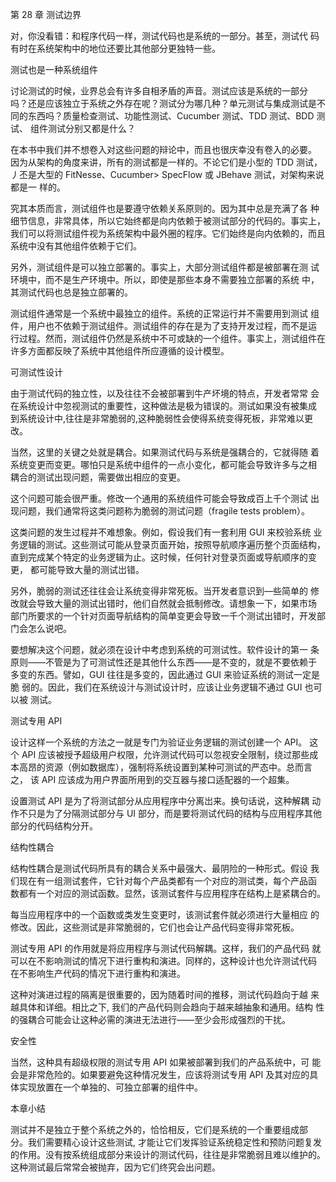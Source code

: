 第 28 章 测试边界

对，你没看错：和程序代码一样，测试代码也是系统的一部分。甚至，测试代
码有时在系统架构中的地位还要比其他部分更独特一些。

测试也是一种系统组件

讨论测试的时候，业界总会有许多自相矛盾的声音。测试应该是系统的一部分
吗？还是应该独立于系统之外存在呢？测试分为哪几种？单元测试与集成测试是不
同的东西吗？质量检查测试、功能性测试、Cucumber 测试、TDD 测试、BDD 测试、
组件测试分别又都是什么？

在本书中我们并不想卷入对这些问题的辩论中，而且也很庆幸没有卷入的必要。
因为从架构的角度来讲，所有的测试都是一样的。不论它们是小型的 TDD 测试，
丿丕是大型的 FitNesse、Cucumber> SpecFlow 或 JBehave 测试，对架构来说都是一
样的。

究其本质而言，测试组件也是要遵守依赖关系原则的。因为其中总是充满了各
种细节信息，非常具体，所以它始终都是向内依赖于被测试部分的代码的。事实上，
我们可以将测试组件视为系统架构中最外圈的程序。它们始终是向内依赖的，而且
系统中没有其他组件依赖于它们。

另外，测试组件是可以独立部署的。事实上，大部分测试组件都是被部署在测
试环境中，而不是生产环境中。所以，即使是那些本身不需要独立部署的系统
中，其测试代码也总是独立部署的。

测试组件通常是一个系统中最独立的组件。系统的正常运行并不需要用到测试
组件，用户也不依赖于测试组件。测试组件的存在是为了支持开发过程，而不是运
行过程。然而，测试组件仍然是系统中不可或缺的一个组件。事实上，测试组件在
许多方面都反映了系统中其他组件所应遵循的设计模型。

可测试性设计

由于测试代码的独立性，以及往往不会被部署到牛产坏境的特点，开发者常常
会在系统设计中忽视测试的重要性，这种做法是极为错误的。测试如果没有被集成
到系统设计中,往往是非常脆弱的,这种脆弱性会使得系统变得死板，非常难以更
改。

当然，这里的关键之处就是耦合。如果测试代码与系统是强耦合的，它就得随
着系统变更而变更。哪怕只是系统中组件的一点小变化，都可能会导致许多与之相
耦合的测试出现问题，需要做出相应的变更。

这个问题可能会很严重。修改一个通用的系统组件可能会导致成百上千个测试
出现问题，我们通常将这类问题称为脆弱的测试问题（fragile tests problem）。

这类问题的发生过程并不难想象。例如，假设我们有一套利用 GUI 来校验系统
业务逻辑的测试。这些测试可能从登录页面开始，按照导航顺序遍历整个页面结构，
直到完成某个特定的业务逻辑为止。这时候，任何针对登录页面或导航顺序的变更，
都可能导致大量的测试岀错。

另外，脆弱的测试还往往会让系统变得非常死板。当开发者意识到—些简单的
修改就会导致大量的测试出错时，他们自然就会抵制修改。请想象一下，如果市场
部门所要求的一个针对页面导航结构的简单变更会导致一千个测试出错时，开发部
门会怎么说吧。

要想解决这个问题，就必须在设计中考虑到系统的可测试性。软件设计的第一
条原则——不管是为了可测试性还是其他什么东西——是不变的，就是不要依赖于
多变的东西。譬如，GUI 往往是多变的，因此通过 GUI 来验证系统的测试一定是脆
弱的。因此，我们在系统设汁与测试设计时，应该让业务逻辑不通过 GUI 也可以被
测试。

测试专用 API

设计这样一个系统的方法之一就是专门为验证业务逻辑的测试创建一个 API。
这个 API 应该被授予超级用户权限，允许测试代码可以忽视安全限制，绕过那些成
本高昂的资源（例如数据库），强制将系统设置到某种可测试的严态中。总而言之，
该 API 应该成为用户界面所用到的交互器与接口适配器的一个超集。

设置测试 API 是为了将测试部分从应用程序中分离岀来。换句话说，这种解耦
动作不只是为了分隔测试部分与 UI 部分，而是要将测试代码的结构与应用程序其他
部分的代码结构分开。

结构性耦合

结构性耦合是测试代码所具有的耦合关系中最强大、最阴险的一种形式。假设
我们现在有一组测试套件，它针对每个产品类都有一个对应的测试类，每个产品函
数都有一个对应的测试函数。显然，该测试套件与应用程序在结构上是紧耦合的。

每当应用程序中的一个函数或类发生变更时，该测试套件就必须进行大量相应
的修改。因此，这些测试是非常脆弱的，它们也会让产品代码变得非常死板。

测试专用 API 的作用就是将应用程序与测试代码解耦。这样，我们的产品代码
就可以在不影响测试的情况下进行重构和演进。同样的，这种设计也允许测试代码
在不影响生产代码的情况下进行重构和演进。

这种对演进过程的隔离是很重要的，因为随着时间的推移，测试代码趋向于越
来越具体和详细。相比之下, 我们的产品代码则会趋向于越来越抽象和通用。结构
性的强耦合可能会让这种必需的演进无法进行——至少会形成强烈的干扰。

安全性

当然，这种具有超级权限的测试专用 API 如果被部署到我们的产品系统中，可
能会是非常危险的。如果要避免这种情况发生，应该将测试专用 API 及其对应的具
体实现放置在一个单独的、可独立部署的组件中。

本章小结

测试并不是独立于整个系统之外的，恰恰相反，它们是系统的一个重要组成部
分。我们需要精心设计这些测试, 才能让它们发挥验证系统稳定性和预防问题复发
的作用。没有按系统组成部分来设计的测试代码，往往是非常脆弱且难以维护的。
这种测试最后常常会被抛弃，因为它们终究会出问题。
